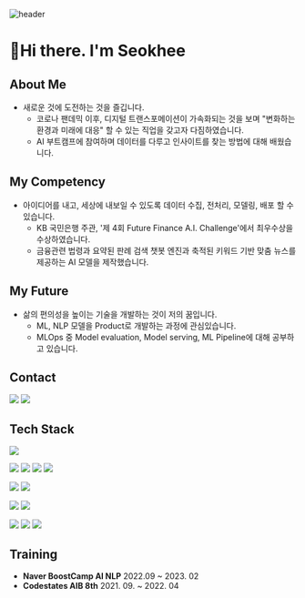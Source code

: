 ![header](https://capsule-render.vercel.app/api?type=waving&color=BDBDBD&height=250&section=header&text=Seokhee%20Jeong&fontSize=80)


# 👋Hi there. I'm Seokhee
## About Me
* 새로운 것에 도전하는 것을 즐깁니다.
  * 코로나 팬데믹 이후, 디지털 트랜스포메이션이 가속화되는 것을 보며 "변화하는 환경과 미래에 대응" 할 수 있는 직업을 갖고자 다짐하였습니다.
  * AI 부트캠프에 참여하며 데이터를 다루고 인사이트를 찾는 방법에 대해 배웠습니다.
## My Competency 
* 아이디어를 내고, 세상에 내보일 수 있도록 데이터 수집, 전처리, 모델링, 배포 할 수 있습니다.
  * KB 국민은행 주관, '제 4회 Future Finance A.I. Challenge'에서 최우수상을 수상하였습니다.
  * 금융관련 법령과 요약된 판례 검색 챗봇 엔진과 축적된 키워드 기반 맞춤 뉴스를 제공하는 AI 모델을 제작했습니다.
## My Future
* 삶의 편의성을 높이는 기술을 개발하는 것이 저의 꿈입니다. 
  * ML, NLP 모델을 Product로 개발하는 과정에 관심있습니다.
  * MLOps 중 Model evaluation, Model serving, ML Pipeline에 대해 공부하고 있습니다.

<!-- <h3> Contact </h3> -->
## Contact
<a href="mailto:seokhee051@gmail.com"><img src="https://img.shields.io/badge/Gmail-d14836?style=flat-square&logo=Gmail&logoColor=white&link=gpsslssl@gmail.com"/></a>
<a href="https://seokhee0516.tistory.com/" rel="nofollow"><img src="https://img.shields.io/badge/Tech Blog-181717?style=flat-square&logo=Tistory&logoColor=white"/></a></a>

## Tech Stack

<img src="https://img.shields.io/badge/Python-3776AB?style=flat-square&logo=Python&logoColor=white"/></a>

<img src="https://img.shields.io/badge/NumPy-013243?style=flat-square&logo=NumPy&logoColor=white"/></a>
<img src="https://img.shields.io/badge/pandas-150458?style=flat-square&logo=pandas&logoColor=white"/></a>
<img src="https://img.shields.io/badge/scikit learn-F7931E?style=flat-square&logo=scikit learn&logoColor=white"/></a>
<img src="https://img.shields.io/badge/PyTorch-%23EE4C2C.svg?style=flat-square&logo=PyTorch&logoColor=white"/></a>

<img src="https://img.shields.io/badge/Flask-000000?style=flat-square&logo=Flask&logoColor=white"/></a>
<img src="https://img.shields.io/badge/FastAPI-009688?style=flat-square&logo=FastAPI&logoColor=white"/></a>

<img src="https://img.shields.io/badge/Kubernetes-326CE5?style=flat-square&logo=Kubernetes&logoColor=white"/></a>
<img src="https://img.shields.io/badge/Docker-2496ED?style=flat-square&logo=Docker&logoColor=white"/></a>

<img src="https://img.shields.io/badge/MySQL-4479A1?style=flat-square&logo=MySQL&logoColor=white"/></a>
<img src="https://img.shields.io/badge/PostgreSQL-4169E1?style=flat-square&logo=PostgreSQL&logoColor=white"/></a>
<img src="https://img.shields.io/badge/MongoDB-47A248?style=flat-square&logo=MongoDB&logoColor=white"/></a>





## Training
- **Naver BoostCamp AI NLP** 2022.09 ~ 2023. 02
-  **Codestates AIB 8th** 2021. 09. ~ 2022. 04

